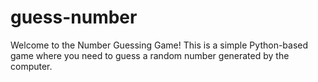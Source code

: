 # guess-number
Welcome to the Number Guessing Game! This is a simple Python-based game where you need to guess a random number generated by the computer.
